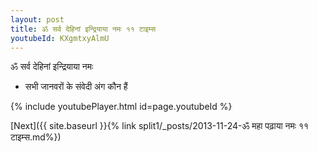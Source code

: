 ```yaml
---
layout: post
title: ॐ सर्व देहिनां इन्द्रियाया नमः ११ टाइम्स
youtubeId: KXgmtxyAlmU
---
```

 
 
 ॐ सर्व देहिनां इन्द्रियाया नमः  
 
 -  सभी जानवरों के संवेदी अंग कौन हैं 
 
  
 
  
 
 
 
 
 
 


{% include youtubePlayer.html id=page.youtubeId %}
 
[Next]({{ site.baseurl }}{% link  split1/_posts/2013-11-24-ॐ महा पढ़ाया नमः ११ टाइम्स.md%})
 
